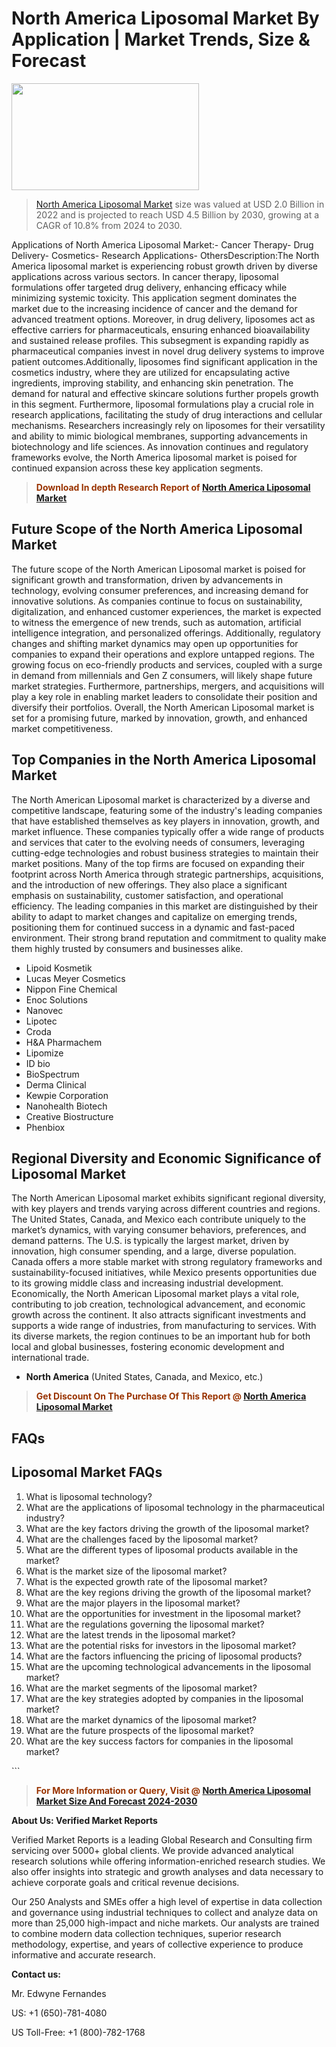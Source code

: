 <p><h1>North America Liposomal Market By Application | Market Trends, Size & Forecast</h1><p><img class="aligncenter size-medium wp-image-105565" src="https://ffe5etoiles.com/wp-content/uploads/2025/01/MST7-300x171.png" alt="" width="300" height="171" /></p><blockquote><p><a href="https://www.verifiedmarketreports.com/download-sample/?rid=82655&utm_source=Github-NA&utm_medium=366" target="_blank">North America Liposomal Market</a>  size was valued at USD 2.0 Billion in 2022 and is projected to reach USD 4.5 Billion by 2030, growing at a CAGR of 10.8% from 2024 to 2030.</p></blockquote>Applications of North America Liposomal Market:- Cancer Therapy- Drug Delivery- Cosmetics- Research Applications- OthersDescription:The North America liposomal market is experiencing robust growth driven by diverse applications across various sectors. In cancer therapy, liposomal formulations offer targeted drug delivery, enhancing efficacy while minimizing systemic toxicity. This application segment dominates the market due to the increasing incidence of cancer and the demand for advanced treatment options. Moreover, in drug delivery, liposomes act as effective carriers for pharmaceuticals, ensuring enhanced bioavailability and sustained release profiles. This subsegment is expanding rapidly as pharmaceutical companies invest in novel drug delivery systems to improve patient outcomes.Additionally, liposomes find significant application in the cosmetics industry, where they are utilized for encapsulating active ingredients, improving stability, and enhancing skin penetration. The demand for natural and effective skincare solutions further propels growth in this segment. Furthermore, liposomal formulations play a crucial role in research applications, facilitating the study of drug interactions and cellular mechanisms. Researchers increasingly rely on liposomes for their versatility and ability to mimic biological membranes, supporting advancements in biotechnology and life sciences. As innovation continues and regulatory frameworks evolve, the North America liposomal market is poised for continued expansion across these key application segments.</p><blockquote><p><span style="color: #993300;"><strong>Download In depth Research Report of <a href="https://www.verifiedmarketreports.com/download-sample/?rid=82655&utm_source=Github-NA&utm_medium=366">North America Liposomal Market</a></strong></span></p></blockquote><h2>Future Scope of the North America Liposomal Market</h2><p>The future scope of the North American Liposomal market is poised for significant growth and transformation, driven by advancements in technology, evolving consumer preferences, and increasing demand for innovative solutions. As companies continue to focus on sustainability, digitalization, and enhanced customer experiences, the market is expected to witness the emergence of new trends, such as automation, artificial intelligence integration, and personalized offerings. Additionally, regulatory changes and shifting market dynamics may open up opportunities for companies to expand their operations and explore untapped regions. The growing focus on eco-friendly products and services, coupled with a surge in demand from millennials and Gen Z consumers, will likely shape future market strategies. Furthermore, partnerships, mergers, and acquisitions will play a key role in enabling market leaders to consolidate their position and diversify their portfolios. Overall, the North American Liposomal market is set for a promising future, marked by innovation, growth, and enhanced market competitiveness.</p><h2>Top Companies in the North America Liposomal Market</h2><p>The North American Liposomal market is characterized by a diverse and competitive landscape, featuring some of the industry's leading companies that have established themselves as key players in innovation, growth, and market influence. These companies typically offer a wide range of products and services that cater to the evolving needs of consumers, leveraging cutting-edge technologies and robust business strategies to maintain their market positions. Many of the top firms are focused on expanding their footprint across North America through strategic partnerships, acquisitions, and the introduction of new offerings. They also place a significant emphasis on sustainability, customer satisfaction, and operational efficiency. The leading companies in this market are distinguished by their ability to adapt to market changes and capitalize on emerging trends, positioning them for continued success in a dynamic and fast-paced environment. Their strong brand reputation and commitment to quality make them highly trusted by consumers and businesses alike.</p><p><ul><li>Lipoid Kosmetik </li><li> Lucas Meyer Cosmetics </li><li> Nippon Fine Chemical </li><li> Enoc Solutions </li><li> Nanovec </li><li> Lipotec </li><li> Croda </li><li> H&A Pharmachem </li><li> Lipomize </li><li> ID bio </li><li> BioSpectrum </li><li> Derma Clinical </li><li> Kewpie Corporation </li><li> Nanohealth Biotech </li><li> Creative Biostructure </li><li> Phenbiox</li></ul></p><h2>Regional Diversity and Economic Significance of Liposomal Market</h2><p>The North American Liposomal market exhibits significant regional diversity, with key players and trends varying across different countries and regions. The United States, Canada, and Mexico each contribute uniquely to the market’s dynamics, with varying consumer behaviors, preferences, and demand patterns. The U.S. is typically the largest market, driven by innovation, high consumer spending, and a large, diverse population. Canada offers a more stable market with strong regulatory frameworks and sustainability-focused initiatives, while Mexico presents opportunities due to its growing middle class and increasing industrial development. Economically, the North American Liposomal market plays a vital role, contributing to job creation, technological advancement, and economic growth across the continent. It also attracts significant investments and supports a wide range of industries, from manufacturing to services. With its diverse markets, the region continues to be an important hub for both local and global businesses, fostering economic development and international trade.</p><ul>    <li><strong>North America</strong> (United States, Canada, and Mexico, etc.)</li></ul><blockquote><p><span style="color: #993300;"><strong>Get Discount On The Purchase Of This Report @ <a href="https://www.verifiedmarketreports.com/ask-for-discount/?rid=82655&utm_source=Github-NA&utm_medium=366">North America Liposomal Market</a></strong></span></p></blockquote><h2>FAQs</h2><p>  <h2>Liposomal Market FAQs</h1>  <ol>    <li>What is liposomal technology?</div><div></li>    <li>What are the applications of liposomal technology in the pharmaceutical industry?</div><div></li>    <li>What are the key factors driving the growth of the liposomal market?</div><div></li>    <li>What are the challenges faced by the liposomal market?</div><div></li>    <li>What are the different types of liposomal products available in the market?</div><div></li>    <li>What is the market size of the liposomal market?</div><div></li>    <li>What is the expected growth rate of the liposomal market?</div><div></li>    <li>What are the key regions driving the growth of the liposomal market?</div><div></li>    <li>What are the major players in the liposomal market?</div><div></li>    <li>What are the opportunities for investment in the liposomal market?</div><div></li>    <li>What are the regulations governing the liposomal market?</div><div></li>    <li>What are the latest trends in the liposomal market?</div><div></li>    <li>What are the potential risks for investors in the liposomal market?</div><div></li>    <li>What are the factors influencing the pricing of liposomal products?</div><div></li>    <li>What are the upcoming technological advancements in the liposomal market?</div><div></li>    <li>What are the market segments of the liposomal market?</div><div></li>    <li>What are the key strategies adopted by companies in the liposomal market?</div><div></li>    <li>What are the market dynamics of the liposomal market?</div><div></li>    <li>What are the future prospects of the liposomal market?</div><div></li>    <li>What are the key success factors for companies in the liposomal market?</div><div></li>  </ol></body></html>```</p><blockquote><p><span style="color: #993300;"><strong>For More Information or Query, Visit @ <a href="https://www.verifiedmarketreports.com/product/global-liposomal-market-growth-2019-2024/">North America Liposomal Market Size And Forecast 2024-2030</a></strong></span></p></blockquote><p><strong>About Us: Verified Market Reports</strong></p><p>Verified Market Reports is a leading Global Research and Consulting firm servicing over 5000+ global clients. We provide advanced analytical research solutions while offering information-enriched research studies. We also offer insights into strategic and growth analyses and data necessary to achieve corporate goals and critical revenue decisions.</p><p>Our 250 Analysts and SMEs offer a high level of expertise in data collection and governance using industrial techniques to collect and analyze data on more than 25,000 high-impact and niche markets. Our analysts are trained to combine modern data collection techniques, superior research methodology, expertise, and years of collective experience to produce informative and accurate research.</p><p><strong>Contact us:</strong></p><p>Mr. Edwyne Fernandes</p><p>US: +1 (650)-781-4080</p><p>US Toll-Free: +1 (800)-782-1768</p>
